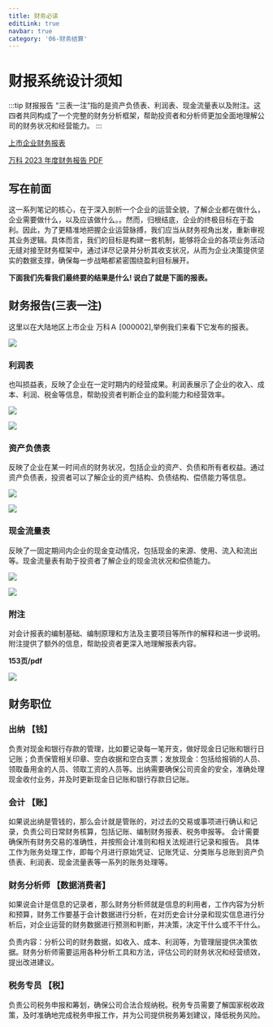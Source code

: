 ```yaml
---
title: 财务必读
editLink: true
navbar: true
category: '06-财务结算'
---
```


# 财报系统设计须知

:::tip 财报报告
“三表一注”指的是资产负债表、利润表、现金流量表以及附注。这四者共同构成了一个完整的财务分析框架，帮助投资者和分析师更加全面地理解公司的财务状况和经营能力。
:::

[上市企业财务报表](http://www.cninfo.com.cn/new/disclosure/stock?stockCode=000002&orgId=gssz0000002#peerCompare)


[万科 2023 年度财务报告 PDF](https://www.vanke.com/upload/file/2024-03-28/6b89ef93-4298-4107-b0b8-a72290287cf5.PDF)



## 写在前面

这一系列笔记的核心，在于深入剖析一个企业的运营全貌，了解企业都在做什么，企业需要做什么，以及应该做什么。。然而，归根结底，企业的终极目标在于盈利。因此，为了更精准地把握企业运营脉搏，我们应当从财务视角出发，重新审视其业务逻辑。具体而言，我们的目标是构建一套机制，能够将企业的各项业务活动无缝对接至财务框架中，通过详尽记录并分析其收支状况，从而为企业决策提供坚实的数据支撑，确保每一步战略都紧密围绕盈利目标展开。

**下面我们先看我们最终要的结果是什么! 说白了就是下面的报表。**

## 财务报告(三表一注)

这里以在大陆地区上市企业 万科Ａ [000002],举例我们来看下它发布的报表。

![](https://img.springlearn.cn/blog/91ffc8616fa3dd2020ce90a34abb6491.png)

### 利润表

也叫损益表，反映了企业在一定时期内的经营成果。利润表展示了企业的收入、成本、利润、税金等信息，帮助投资者判断企业的盈利能力和经营效率。

![](https://img.springlearn.cn/blog/2734e90c9573ff32e404c52020de85d7.png)

![](https://img.springlearn.cn/blog/744156a16dfbb0a090a0fa3548984b2c.png)

### 资产负债表

反映了企业在某一时间点的财务状况，包括企业的资产、负债和所有者权益。通过资产负债表，投资者可以了解企业的资产结构、负债结构、偿债能力等信息。

![](https://img.springlearn.cn/blog/feea989ec75b293327cbebdb7fe9c86e.png)

![](https://img.springlearn.cn/blog/5d621a7e166576de3a354c576e3691ea.png)

### 现金流量表

反映了一固定期间内企业的现金变动情况，包括现金的来源、使用、流入和流出等。现金流量表有助于投资者了解企业的现金流状况和偿债能力。

![](https://img.springlearn.cn/blog/0a3d15ca49a7b1f5fb638b891ab9b405.png)

![](https://img.springlearn.cn/blog/441482c8abb85b105133140a650968b9.png)

### 附注

对会计报表的编制基础、编制原理和方法及主要项目等所作的解释和进一步说明。附注提供了额外的信息，帮助投资者更深入地理解报表内容。

**153页/pdf**

![](https://img.springlearn.cn/blog/fc2847c714c299626347ec2c532e548d.png)


## 财务职位

### 出纳 【钱】

负责对现金和银行存款的管理，比如要记录每一笔开支，做好现金日记账和银行日记账；负责保管相关印章、空白收据和空白支票；发放现金：包括给报销的人员、领取备用金的人员、领取工资的人员等。出纳需要确保公司资金的安全，准确处理现金收付业务，并及时更新现金日记账和银行存款日记账。

### 会计 【账】

如果说出纳是管钱的，那么会计就是管账的，对过去的交易或事项进行确认和记录，负责公司日常财务核算，包括记账、编制财务报表、税务申报等。
会计需要确保所有财务交易的准确性，并按照会计准则和相关法规进行记录和报告。
具体工作为账务处理工作，即每个月进行原始凭证、记账凭证、分类账与总账到资产负债表、利润表、现金流量表等一系列的账务处理等。

### 财务分析师 【数据消费者】

如果说会计是信息的记录者，那么财务分析师就是信息的利用者，工作内容为分析和预算，财务工作要基于会计数据进行分析，在对历史会计分录和现实信息进行分析后，对企业运营的财务数据进行预测和判断，并决策，决定干什么或不干什么。

负责内容：分析公司的财务数据，如收入、成本、利润等，为管理层提供决策依据。财务分析师需要运用各种分析工具和方法，评估公司的财务状况和经营绩效，提出改进建议。


### 税务专员 【税】

负责公司税务申报和筹划，确保公司合法合规纳税。税务专员需要了解国家税收政策，及时准确地完成税务申报工作，并为公司提供税务筹划建议，降低税务风险。
